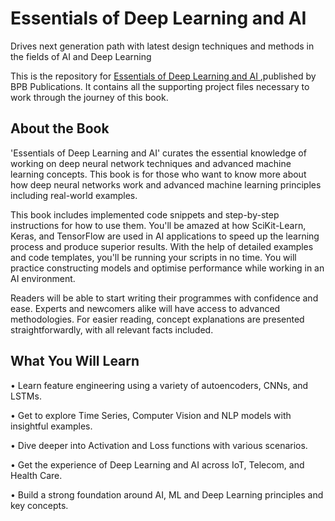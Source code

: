 # Essentials of Deep Learning and AI
Drives next generation path with latest design techniques and methods in the fields of AI and Deep Learning 

This is the repository for [Essentials of Deep Learning and AI
](https://bpbonline.com/products/essentials-of-deep-learning-and-ai?_pos=1&_sid=5cdcb0d6b&_ss=r),published by BPB Publications. It contains all the supporting project files necessary to work through the journey of this book.
## About the Book
'Essentials of Deep Learning and AI' curates the essential knowledge of working on deep neural network techniques and advanced machine learning concepts. This book is for those who want to know more about how deep neural networks work and advanced machine learning principles including  real-world examples.

This book includes implemented code snippets and step-by-step instructions for how to use them. You'll be amazed at how SciKit-Learn, Keras, and TensorFlow are used in AI applications to speed up the learning process and produce superior results. With the help of detailed examples and code templates, you'll be running your scripts in no time. You will practice constructing models and optimise performance while working in an AI environment.

Readers will be able to start writing their programmes with confidence and ease. Experts and newcomers alike will have access to advanced methodologies. For easier reading, concept explanations are presented straightforwardly, with all relevant facts included.

## What You Will Learn
•	Learn feature engineering using a variety of autoencoders, CNNs, and LSTMs.

•	Get to explore Time Series, Computer Vision and NLP models with insightful examples.

•	Dive deeper into Activation and Loss functions with various scenarios.

•	Get the experience of Deep Learning and AI across IoT, Telecom, and Health Care.

•	Build a strong foundation around AI, ML and Deep Learning principles and key concepts.
